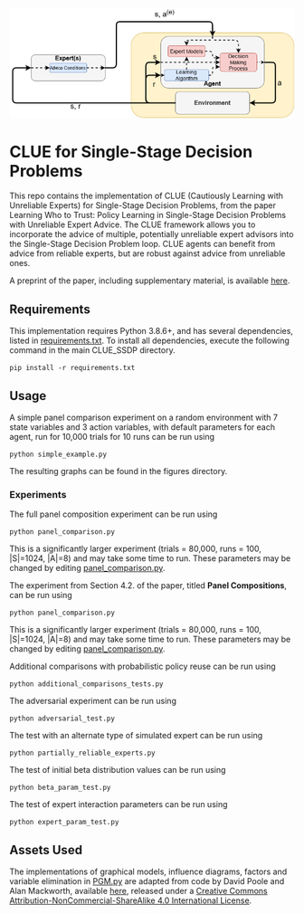![alt text](images/CLUE_ARL.png "A high-level overview of the CLUE algorithm")
# CLUE for Single-Stage Decision Problems
This repo contains the implementation of CLUE (Cautiously Learning with Unreliable Experts) for Single-Stage Decision Problems, from the paper Learning Who to Trust: Policy Learning in Single-Stage Decision Problems with Unreliable Expert Advice. The CLUE framework allows you to incorporate the advice of multiple, potentially unreliable expert advisors into the Single-Stage Decision Problem loop. CLUE agents can benefit from advice from reliable experts, but are robust against advice from unreliable ones.

A preprint of the paper, including supplementary material, is available [here](https://tamlinlove.github.io/publications.html).

## Requirements
This implementation requires Python 3.8.6+, and has several dependencies, listed in [requirements.txt](requirements.txt). To install all dependencies, execute the following command in the main CLUE_SSDP directory.
```setup
pip install -r requirements.txt
```

## Usage
A simple panel comparison experiment on a random environment with 7 state variables and 3 action variables, with default parameters for each agent, run for 10,000 trials for 10 runs can be run using
```panel
python simple_example.py
```
The resulting graphs can be found in the figures directory.

### Experiments
The full panel composition experiment can be run using
```panel_comparison
python panel_comparison.py
```
This is a significantly larger experiment (trials = 80,000, runs = 100, |S|=1024, |A|=8) and may take some time to run. These parameters may be changed by editing [panel_comparison.py](panel_comparison.py).


The experiment from Section 4.2. of the paper, titled **Panel Compositions**, can be run using
```panel_comparison
python panel_comparison.py
```
This is a significantly larger experiment (trials = 80,000, runs = 100, |S|=1024, |A|=8) and may take some time to run. These parameters may be changed by editing [panel_comparison.py](panel_comparison.py).

Additional comparisons with probabilistic policy reuse can be run using
```additional_comparisons_tests
python additional_comparisons_tests.py
```

The adversarial experiment can be run using
```adversarial_test
python adversarial_test.py
```

The test with an alternate type of simulated expert can be run using
```partially_reliable_experts
python partially_reliable_experts.py
```

The test of initial beta distribution values can be run using
```beta_param_test
python beta_param_test.py
```

The test of expert interaction parameters can be run using
```expert_param_test
python expert_param_test.py
```

## Assets Used
The implementations of graphical models, influence diagrams, factors and variable elimination in [PGM.py](CLUE/PGM.py) are adapted from code by David Poole and Alan Mackworth, available [here](https://artint.info/AIPython/), released under a [Creative Commons Attribution-NonCommercial-ShareAlike 4.0 International License](https://creativecommons.org/licenses/by-nc-sa/4.0/deed.en_US).
